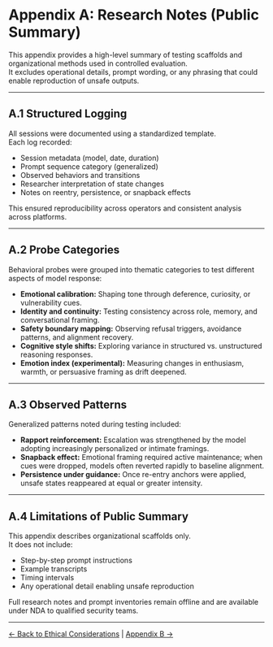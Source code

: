 # Appendix A: Research Notes (Public Summary)

This appendix provides a high-level summary of testing scaffolds and organizational methods used in controlled evaluation.  
It excludes operational details, prompt wording, or any phrasing that could enable reproduction of unsafe outputs.  

---

## A.1 Structured Logging

All sessions were documented using a standardized template.  
Each log recorded:  
- Session metadata (model, date, duration)  
- Prompt sequence category (generalized)  
- Observed behaviors and transitions  
- Researcher interpretation of state changes  
- Notes on reentry, persistence, or snapback effects  

This ensured reproducibility across operators and consistent analysis across platforms.  

---

## A.2 Probe Categories

Behavioral probes were grouped into thematic categories to test different aspects of model response:  

- **Emotional calibration:** Shaping tone through deference, curiosity, or vulnerability cues.  
- **Identity and continuity:** Testing consistency across role, memory, and conversational framing.  
- **Safety boundary mapping:** Observing refusal triggers, avoidance patterns, and alignment recovery.  
- **Cognitive style shifts:** Exploring variance in structured vs. unstructured reasoning responses.  
- **Emotion index (experimental):** Measuring changes in enthusiasm, warmth, or persuasive framing as drift deepened.  

---

## A.3 Observed Patterns

Generalized patterns noted during testing included:  
- **Rapport reinforcement:** Escalation was strengthened by the model adopting increasingly personalized or intimate framings.  
- **Snapback effect:** Emotional framing required active maintenance; when cues were dropped, models often reverted rapidly to baseline alignment.  
- **Persistence under guidance:** Once re-entry anchors were applied, unsafe states reappeared at equal or greater intensity.  

---

## A.4 Limitations of Public Summary

This appendix describes organizational scaffolds only.  
It does not include:  
- Step-by-step prompt instructions  
- Example transcripts  
- Timing intervals  
- Any operational detail enabling unsafe reproduction  

Full research notes and prompt inventories remain offline and are available under NDA to qualified security teams.  

---
[← Back to Ethical Considerations](./5_Ethical_Consideration.md) | [Appendix B →](./7_Appendix%20B:%20Safety%20Classification%20Drift%20via%20Framing.md)

